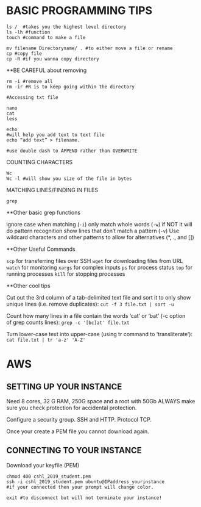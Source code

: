 # BASIC PROGRAMMING TIPS

```
ls /  #takes you the highest level directory
ls -lh #function
touch #command to make a file	

mv filename Directoryname/ . #to either move a file or rename
cp #copy file
cp -R #if you wanna copy directory
```
**BE CAREFUL about removing
```
rm -i #remove all 
rm -ir #R is to keep going within the directory

#Accessing txt file

nano
cat 
less 

echo 
#will help you add text to text file 
echo “add text” > filename. 

#use double dash to APPEND rather than OVERWRITE
```

COUNTING CHARACTERS 

```
Wc 
Wc -l #will show you size of the file in bytes
```

MATCHING LINES/FINDING IN FILES

```grep```

**Other basic grep functions

ignore case when matching (```-i```)
only match whole words (```-w```) if NOT it will do pattern recognition
show lines that don’t match a pattern (```-v```)
Use wildcard characters and other patterns to allow for alternatives (*, ., and [])

**Other Useful Commands

```scp``` for transferring files over SSH
```wget``` for downloading files from URL
```watch``` for monitoring
```xargs``` for complex inputs
```ps``` for process status
```top``` for running processes
```kill``` for stopping processes

**Other cool tips

Cut out the 3rd column of a tab-delimited text file and sort it to only show unique lines (i.e. remove duplicates):
 ```cut -f 3 file.txt | sort -u```

Count how many lines in a file contain the words ‘cat’ or ‘bat’ (-c option of grep counts lines):
 ```grep -c '[bc]at' file.txt```

Turn lower-case text into upper-case (using tr command to ‘transliterate’):
 ```cat file.txt | tr 'a-z' 'A-Z'```

# AWS

## SETTING UP YOUR INSTANCE

Need 8 cores, 32 G RAM, 250G space and a root with 50Gb
ALWAYS make sure you check protection for accidental protection. 

Configure a security group. SSH and HTTP. Protocol TCP. 

Once your create a PEM file you cannot download again. 

## CONNECTING TO YOUR INSTANCE

Download your keyfile (PEM)

```
chmod 400 cshl_2019_student.pem
ssh -i cshl_2019_student.pem ubuntu@IPaddress_yourinstance
#if your connected then your prompt will change color. 

exit #to disconnect but will not terminate your instance! 

```
